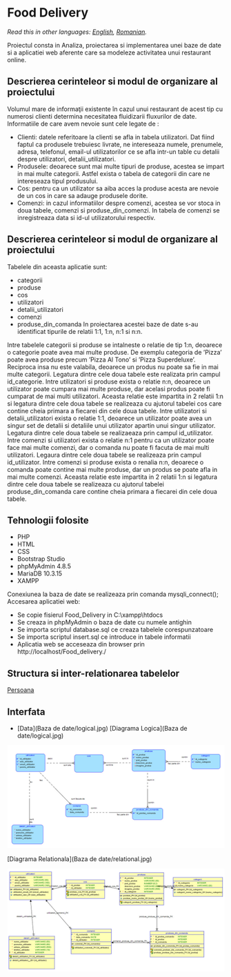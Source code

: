 # Food Delivery

*Read this in other languages: [English](README.en.md), [Romanian](README.md).*

Proiectul consta in Analiza, proiectarea si implementarea unei baze de date si a aplicatiei web aferente care sa modeleze activitatea unui restaurant online.

## Descrierea cerinteleor si modul de organizare al proiectului

Volumul mare de informaţii existente în cazul unui restaurant de acest tip cu numerosi clienti determina necesitatea fluidizarii fluxurilor de date.
Informatiile de care avem nevoie sunt cele legate de :
- Clienti: datele referitoare la clienti se afla in tabela utilizatori. Dat fiind faptul ca produsele trebuiesc livrate, ne intereseaza numele, prenumele, adresa, telefonul, email-ul utilizatorilor ce se afla intr-un table cu detalii despre utilizatori, detalii_utilizatori.
- Produsele: deoarece sunt mai multe tipuri de produse, acestea se impart in mai multe categorii. Astfel exista o tabela de categorii din care ne intereseaza tipul produsului.
- Cos: pentru ca un utilizator sa aiba acces la produse acesta are nevoie de un cos in care sa adauge produsele dorite.
- Comenzi: in cazul informatiilor despre comenzi, acestea se vor stoca in doua tabele, comenzi si produse_din_comenzi. In tabela de comenzi se inregistreaza data si id-ul utilizatorului respectiv.

## Descrierea cerinteleor si modul de organizare al proiectului
Tabelele din aceasta aplicatie sunt:
- categorii
- produse
- cos
- utilizatori
- detalii_utilizatori
- comenzi
- produse_din_comanda
In proiectarea acestei baze de date s-au identificat tipurile de relatii 1:1, 1:n, n:1 si n:n.

Intre tabelele categorii si produse se intalneste o relatie de tip 1:n, deoarece o categorie poate avea mai multe produse. De exemplu categoria de ’Pizza’ poate avea produse precum ’Pizza Al Tono’ si ’Pizza Superdeluxe’. Reciproca insa nu este valabila, deoarece un produs nu poate sa fie in mai multe categorii. Legatura dintre cele doua tabele este realizata prin campul id_categorie.
Intre utilizatori si produse exista o relatie n:n, deoarece un utilizator poate cumpara mai multe produse, dar acelasi produs poate fi cumparat de mai multi utilizatori. Aceasta relatie este impartita in 2 relatii 1:n si legatura dintre cele doua tabele se realizeaza cu ajutorul tabelei cos care contine cheia primara a fiecarei din cele doua tabele.
Intre utilizatori si detalii_utilizatori exista o relatie 1:1, deoarece un utilizator poate avea un singur set de detalii si detaliile unui utilizator apartin unui singur utilizator. Legatura dintre cele doua tabele se realizaeaza prin campul id_utilizator.
Intre comenzi si utilizatori exista o relatie n:1 pentru ca un utilizator poate face mai multe comenzi, dar o comanda nu poate fi facuta de mai multi utilizatori. Legaura dintre cele doua tabele se realizeaza prin campul id_utilizator.
Intre comenzi si produse exista o renalia n:n, deoarece o comanda poate contine mai multe produse, dar un produs se poate afla in mai multe comenzi. Aceasta relatie este impartita in 2 relatii 1:n si legatura dintre cele doua tabele se realizeaza cu ajutorul tabelei produse_din_comanda care contine cheia primara a fiecarei din cele doua tabele.

## Tehnologii folosite
- PHP
- HTML
- CSS
- Bootstrap Studio
- phpMyAdmin 4.8.5
- MariaDB 10.3.15
- XAMPP

Conexiunea la baza de date se realizeaza prin comanda mysqli_connect();
Accesarea aplicatiei web:
- Se copie fisierul Food_Delivery in C:\xampp\htdocs
- Se creaza in phpMyAdmin o baza de date cu numele antighin
- Se importa scriptul database.sql ce creaza tabelele corespunzatoare
- Se importa scriptul insert.sql ce introduce in tabele informatii
- Aplicatia web se acceseaza din browser prin http://localhost/Food_delivery./

## Structura si inter-relationarea tabelelor
[Persoana](#Persoana)

## Interfata
  - [Data](Baza de date/logical.jpg)
[Diagrama Logica](Baza de date/logical.jpg)
<p align="center">
  <img src="Baza de date/logical.jpg">
</p>
[Diagrama Relationala](Baza de date/relational.jpg)



<p align="center">
  <img src="Baza de date/relational.jpg">
</p>






